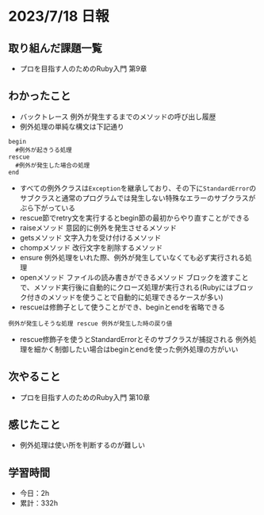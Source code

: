 # 2023/7/18 日報
## 取り組んだ課題一覧
- プロを目指す人のためのRuby入門 第9章

## わかったこと
- バックトレース
  例外が発生するまでのメソッドの呼び出し履歴
- 例外処理の単純な構文は下記通り
```
begin
  #例外が起きうる処理
rescue
  #例外が発生した場合の処理
end
```
- すべての例外クラスは`Exception`を継承しており、その下に`StandardError`のサブクラスと通常のプログラムでは発生しない特殊なエラーのサブクラスがぶら下がっている
- rescue節でretry文を実行するとbegin節の最初からやり直すことができる
- raiseメソッド
  意図的に例外を発生させるメソッド
- getsメソッド
  文字入力を受け付けるメソッド
- chompメソッド
  改行文字を削除するメソッド
- ensure
  例外処理をいれた際、例外が発生していなくても必ず実行される処理
- openメソッド
  ファイルの読み書きができるメソッド
  ブロックを渡すことで、メソッド実行後に自動的にクローズ処理が実行される(Rubyにはブロック付きのメソッドを使うことで自動的に処理できるケースが多い)
- rescueは修飾子として使うことができ、beginとendを省略できる
```
例外が発生しそうな処理 rescue 例外が発生した時の戻り値
```
- rescue修飾子を使うとStandardErrorとそのサブクラスが捕捉される
  例外処理を細かく制御したい場合はbeginとendを使った例外処理の方がいい

## 次やること
- プロを目指す人のためのRuby入門 第10章

## 感じたこと
- 例外処理は使い所を判断するのが難しい
  
## 学習時間
- 今日：2h
- 累計：332h
